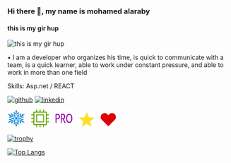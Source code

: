 ### Hi there 👋, my name is mohamed alaraby
#### this is my gir hup
![this is my gir hup](https://bin.livechapter.com/wp-content/uploads/2019/03/1_gP4MoPw95o3HztOe2rIC4A.png)

•	I am a developer who organizes his time, is quick to communicate with a team, is a quick learner, able to work under constant pressure, and able to work in more than one field

Skills: Asp.net / REACT



[<img src='https://cdn.jsdelivr.net/npm/simple-icons@3.0.1/icons/github.svg' alt='github' height='40'>](https://github.com/alarabyy)  [<img src='https://cdn.jsdelivr.net/npm/simple-icons@3.0.1/icons/linkedin.svg' alt='linkedin' height='40'>](https://www.linkedin.com/in/www.linkedin.com/in/mohamed-alaraby-628a77265?utm_source=share&utm_campaign=share_via&utm_content=profile&utm_medium=android_app/)  

<a href='https://archiveprogram.github.com/'><img src='https://raw.githubusercontent.com/acervenky/animated-github-badges/master/assets/acbadge.gif' width='40' height='40'></a> <a href='https://docs.github.com/en/developers'><img src='https://raw.githubusercontent.com/acervenky/animated-github-badges/master/assets/devbadge.gif' width='40' height='40'></a> <a href='https://github.com/pricing'><img src='https://raw.githubusercontent.com/acervenky/animated-github-badges/master/assets/pro.gif' width='40' height='40'></a> <a href='https://stars.github.com/'><img src='https://raw.githubusercontent.com/acervenky/animated-github-badges/master/assets/starbadge.gif' width='35' height='35'></a> <a href='https://docs.github.com/en/github/supporting-the-open-source-community-with-github-sponsors'><img src='https://raw.githubusercontent.com/acervenky/animated-github-badges/master/assets/sponsorbadge.gif' width='35' height='35'></a> 

[![trophy](https://github-profile-trophy.vercel.app/?username=alarabyy)](https://github.com/ryo-ma/github-profile-trophy)

[![Top Langs](https://github-readme-stats.vercel.app/api/top-langs/?username=alarabyy)](https://github.com/anuraghazra/github-readme-stats)

